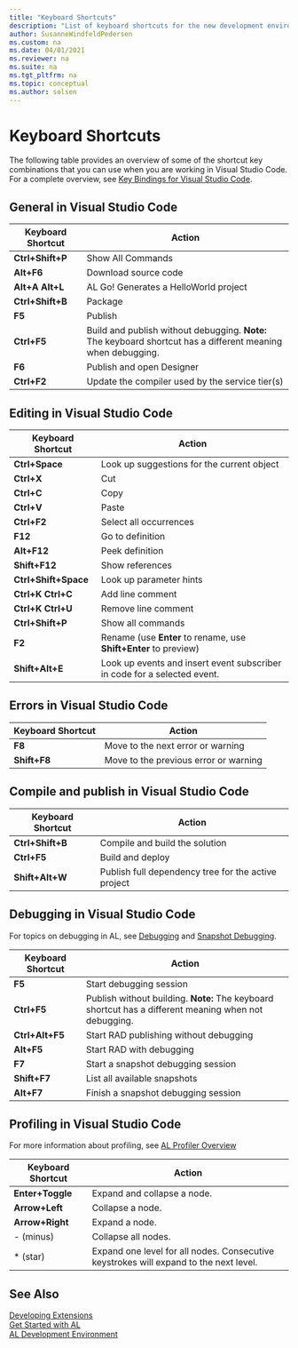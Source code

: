 ```yaml
---
title: "Keyboard Shortcuts"
description: "List of keyboard shortcuts for the new development environment."
author: SusanneWindfeldPedersen
ms.custom: na
ms.date: 04/01/2021
ms.reviewer: na
ms.suite: na
ms.tgt_pltfrm: na
ms.topic: conceptual
ms.author: solsen
---
```


# Keyboard Shortcuts

The following table provides an overview of some of the shortcut key combinations that you can use when you are working in Visual Studio Code. For a complete overview, see [Key Bindings for Visual Studio Code](https://code.visualstudio.com/docs/customization/keybindings).

## General in Visual Studio Code

|Keyboard Shortcut| Action|
|-----------------|-------|
|**Ctrl+Shift+P**|Show All Commands|
|**Alt+F6**|Download source code|
|**Alt+A Alt+L**|AL Go! Generates a HelloWorld project|
|**Ctrl+Shift+B**|Package|
|**F5**|Publish|  
|**Ctrl+F5**|Build and publish without debugging. **Note:** The keyboard shortcut has a different meaning when debugging.|
|**F6**|Publish and open Designer|
|**Ctrl+F2**|Update the compiler used by the service tier(s)|

## Editing in Visual Studio Code

|Keyboard Shortcut| Action|
|-----------------|-------|
|**Ctrl+Space**|Look up suggestions for the current object|
|**Ctrl+X**|Cut|
|**Ctrl+C**|Copy|
|**Ctrl+V**|Paste|
|**Ctrl+F2**|Select all occurrences|
|**F12**|Go to definition|
|**Alt+F12**|Peek definition|
|**Shift+F12**|Show references|
|**Ctrl+Shift+Space**|Look up parameter hints|
|**Ctrl+K Ctrl+C**|Add line comment|
|**Ctrl+K Ctrl+U**|Remove line comment|
|**Ctrl+Shift+P**|Show all commands|
|**F2**|Rename (use **Enter** to rename, use **Shift+Enter** to preview)|
|**Shift+Alt+E**|Look up events and insert event subscriber in code for a selected event.|

## Errors in Visual Studio Code

|Keyboard Shortcut| Action|
|-----------------|-------|
|**F8**|Move to the next error or warning|
|**Shift+F8**|Move to the previous error or warning|

## Compile and publish in Visual Studio Code

|Keyboard Shortcut| Action|
|-----------------|-------|
|**Ctrl+Shift+B**|Compile and build the solution|
|**Ctrl+F5**|Build and deploy|
|**Shift+Alt+W**| Publish full dependency tree for the active project|

## Debugging in Visual Studio Code

For topics on debugging in AL, see [Debugging](devenv-debugging.md) and [Snapshot Debugging](devenv-snapshot-debugging.md).

|Keyboard Shortcut|Action|
|-----------------|------|
|**F5**           |Start debugging session|
|**Ctrl+F5**|Publish without building. **Note:** The keyboard shortcut has a different meaning when not debugging.|  
|**Ctrl+Alt+F5**  |Start RAD publishing without debugging|
|**Alt+F5**      |Start RAD with debugging|
|**F7**|Start a snapshot debugging session|
|**Shift+F7**|List all available snapshots|
|**Alt+F7**|Finish a snapshot debugging session|

## Profiling in Visual Studio Code

For more information about profiling, see [AL Profiler Overview](devenv-al-profiler-overview.md)

|Keyboard Shortcut|Action|
|-----------------|------|
|**Enter+Toggle** | Expand and collapse a node. |
|**Arrow+Left** | Collapse a node. |
|**Arrow+Right** | Expand a node. |
|- (minus) | Collapse all nodes.|
|* (star) | Expand one level for all nodes. Consecutive keystrokes will expand to the next level.|



## See Also

[Developing Extensions](devenv-dev-overview.md)  
[Get Started with AL](devenv-get-started.md)  
[AL Development Environment](devenv-reference-overview.md)
